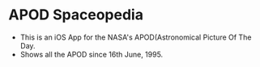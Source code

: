 # APOD Spaceopedia
 - This is an iOS App for the NASA's APOD(Astronomical Picture Of The Day.
 - Shows all the APOD since 16th June, 1995.
